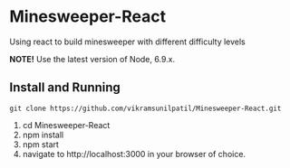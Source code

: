 # Minesweeper-React
Using react to build minesweeper with different difficulty levels

**NOTE!** Use the latest version of Node, 6.9.x.

## Install and Running
`git clone https://github.com/vikramsunilpatil/Minesweeper-React.git`

1. cd Minesweeper-React
2. npm install
3. npm start
4. navigate to http://localhost:3000 in your browser of choice.
